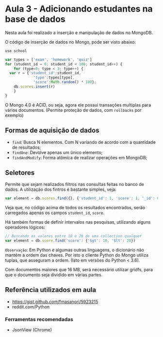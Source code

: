 # Aula 3 - Adicionando estudantes na base de dados

Nesta aula foi realizado a inserção e manipulação de dados no MongoDB.

O código de inserção de dados no Mongo, pode ser visto abaixo: 

```javascript
use school

var types = ['exam', 'homework', 'quiz']
for (student_id = 0; student_id < 100; student_id++) {
    for (type=0; type < 3; type++) {
  var r = {'student_id':student_id, 
	         'type':types[type], 
	         'score':Math.random() * 100};
	db.scores.insert(r)
    }
}
```

O Mongo 4.0 é ACID, ou seja, agora ele possui transações multiplas para vários documentos. (Permite proteção de dados, com `rollbacks` por exemplo)

## Formas de aquisição de dados

- `find`: Busca N elementos. Com N variando de acordo com a quantidade de resultados;
- `findOne`: Devolve apenas um único elemento;
- `findAndModify`: Forma atômica de realizar operações em MongoDB;

## Seletores

Permite que sejam realizados filtros nas consultas feitas no banco de dados. A utilização dos fintros é bastante simples, veja:

```javascript
var element = db.scores.find({}, {'student_id': 1, 'score': 1, '_id': 0})
```

Veja que, no código acima de todos os resultados encontrados, serão carregados apenas os campos `student_id`, `score`.

Há também formas de definir intervalos nas pesquisas, utilizando alguns operadores lógicos:

```javascript
// Buscando os valores entre 10 e 20 de uma collection qualquer
var element = db.score.find('score': {'$gt': 10, '$lt': 20})
```

`Observação`: Em Python e algumas outras linguagens, o dicionário não mantém a ordem das chaves. Por isto o cliente Python do Mongo utiliza tuplas, que asseguram a ordem. (Isto em versões do Python < 3.6).

Com documentos maiores que 16 MB, será necessário utilizar gridfs, para que o documento seja dividido em várias partes.

## Referência utilizados em aula

- https://gist.github.com/fmasanori/5923215
- reddit.com/Python

### Ferramentas recomendadas

- JsonView (Chrome)